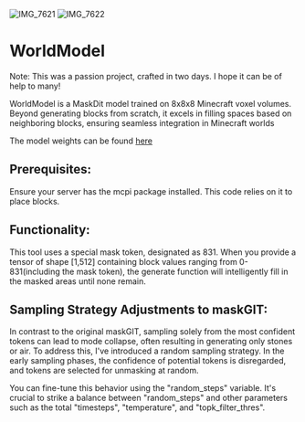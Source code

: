 ![IMG_7621](https://github.com/MaxxP0/WorldModel/assets/95175667/525c9f61-7e29-4cbf-8bbd-30421a10f763)
![IMG_7622](https://github.com/MaxxP0/WorldModel/assets/95175667/58954cb3-78d8-4c32-a0d8-abaad2df0455)


# WorldModel
Note: This was a passion project, crafted in two days. I hope it can be of help to many!

WorldModel is a MaskDit model trained on 8x8x8 Minecraft voxel volumes. Beyond generating blocks from scratch,
it excels in filling spaces based on neighboring blocks, ensuring seamless integration in Minecraft worlds

The model weights can be found [here](https://drive.google.com/file/d/1O6i-WQ-h6H_evhJifdiqhPbPFTC3UAF1/view?usp=drive_link)

## Prerequisites:
Ensure your server has the mcpi package installed. This code relies on it to place blocks.

## Functionality:
This tool uses a special mask token, designated as 831. When you provide a tensor of shape [1,512] containing
block values ranging from 0-831(including the mask token), the generate function will intelligently fill in
the masked areas until none remain.


## Sampling Strategy Adjustments to maskGIT:
In contrast to the original maskGIT, sampling solely from the most confident tokens can lead to mode collapse, often
resulting in generating only stones or air. To address this, I've introduced a random sampling strategy. In the early
sampling phases, the confidence of potential tokens is disregarded, and tokens are selected for unmasking at random.

You can fine-tune this behavior using the "random_steps" variable. It's crucial to strike a balance between "random_steps"
and other parameters such as the total "timesteps", "temperature", and "topk_filter_thres".
